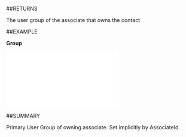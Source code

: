 
##RETURNS

The user group of the associate that owns the contact


##EXAMPLE

**Group**



![](..\..\Examples\vbs\SOContact.Example.vbs.txt)


##SUMMARY

Primary User Group of owning associate. Set implicitly by AssociateId.

